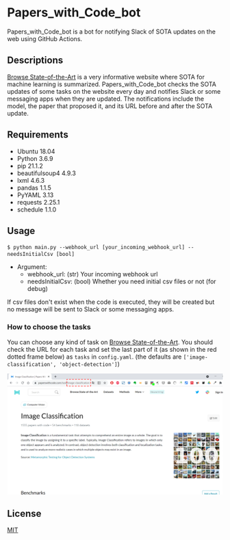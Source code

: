 # Papers_with_Code_bot

Papers_with_Code_bot is a bot for notifying Slack of SOTA updates on the web using GitHub Actions.

## Descriptions

[Browse State-of-the-Art](https://paperswithcode.com/sota) is a very informative website where SOTA for machine learning is summarized. Papers_with_Code_bot checks the SOTA updates of some tasks on the website every day and notifies Slack or some messaging apps when they are updated. The notifications include the model, the paper that proposed it, and its URL before and after the SOTA update.

## Requirements

- Ubuntu 18.04
- Python 3.6.9
- pip 21.1.2
- beautifulsoup4 4.9.3
- lxml 4.6.3
- pandas 1.1.5
- PyYAML 3.13
- requests 2.25.1
- schedule 1.1.0

## Usage

```
$ python main.py --webhook_url [your_incoming_webhook_url] --needsInitialCsv [bool]
```

- Argument:
  - webhook_url: (str) Your incoming webhook url
  - needsInitialCsv: (bool) Whether you need initial csv files or not (for debug)

If csv files don't exist when the code is executed, they will be created but no message will be sent to Slack or some messaging apps.

### How to choose the tasks

You can choose any kind of task on [Browse State-of-the-Art](https://paperswithcode.com/sota). You should check the URL for each task and set the last part of it (as shown in the red dotted frame below) as `tasks` in `config.yaml`. (the defaults are `['image-classification', 'object-detection']`)

![last_part_of_url](last_part_of_url.png)

## License

[MIT](https://choosealicense.com/licenses/mit/)
